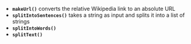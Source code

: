 - **`makeUrl()`** converts the relative Wikipedia link to an absolute URL
- **`splitIntoSentences()`** takes a string as input and splits it into a list of strings
- **`splitIntoWords()`**
- **`splitText()`**